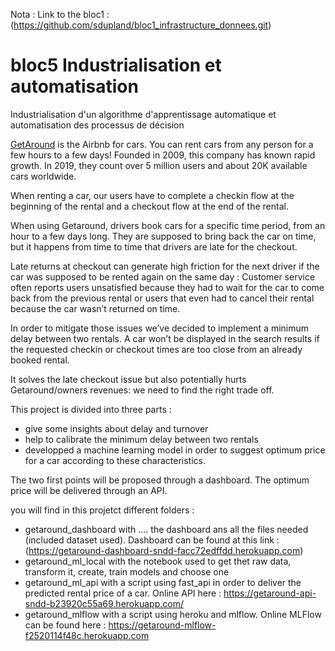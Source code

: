 Nota : Link to the bloc1 : (https://github.com/sdupland/bloc1_infrastructure_donnees.git)

# bloc5 Industrialisation et automatisation

Industrialisation d'un algorithme d'apprentissage automatique et automatisation des processus de décision

[GetAround](https://www.getaround.com/?wpsrc=Google+Organic+Search) is the Airbnb for cars. You can rent cars from any person for a few hours to a few days! Founded in 2009, this company has known rapid growth. In 2019, they count over 5 million users and about 20K available cars worldwide.

When renting a car, our users have to complete a checkin flow at the beginning of the rental and a checkout flow at the end of the rental.

When using Getaround, drivers book cars for a specific time period, from an hour to a few days long. They are supposed to bring back the car on time, but it happens from time to time that drivers are late for the checkout.

Late returns at checkout can generate high friction for the next driver if the car was supposed to be rented again on the same day : Customer service often reports users unsatisfied because they had to wait for the car to come back from the previous rental or users that even had to cancel their rental because the car wasn’t returned on time.

In order to mitigate those issues we’ve decided to implement a minimum delay between two rentals. A car won’t be displayed in the search results if the requested checkin or checkout times are too close from an already booked rental.

It solves the late checkout issue but also potentially hurts Getaround/owners revenues: we need to find the right trade off.

This project is divided into three parts :
- give some insights about delay and turnover
- help to calibrate the minimum delay between two rentals
- developped a machine learning model in order to suggest optimum price for a car according to these characteristics.

The two first points will be proposed through a dashboard.
The optimum price will be delivered through an API.

you will find in this projetct different folders :
- getaround_dashboard with .... the dashboard ans all the files needed (included dataset used). Dashboard can be found at this link : (https://getaround-dashboard-sndd-facc72edffdd.herokuapp.com)
- getaround_ml_local with the notebook used to get thet raw data, transform it, create, train models and choose one
- getaround_ml_api with a script using fast_api in order to deliver the predicted rental price of a car. Online API here : https://getaround-api-sndd-b23920c55a69.herokuapp.com/
- getaround_mlflow with a script using heroku and mlflow. Online MLFlow can be found here : https://getaround-mlflow-f2520114f48c.herokuapp.com



